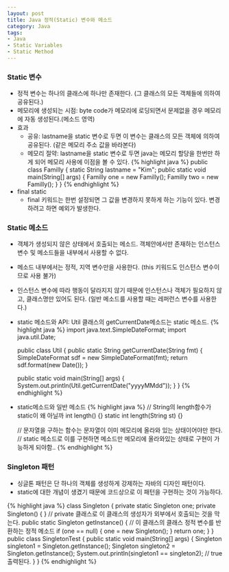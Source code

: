 ```yaml
---
layout: post
title: Java 정적(Static) 변수와 메소드
category: Java
tags:
- Java
- Static Variables
- Static Method
---
```


### Static 변수
  * 정적 변수는 하나의 클래스에 하나만 존재한다. (그 클래스의 모든 객체들에 의하여 공유된다.)
  * 메모리에 생성되는 시점: byte code가 메모리에 로딩되면서 문제없을 경우 메모리에 자동 생성된다.(메소드 영역)
  * 효과
    * 공유: lastname을 static 변수로 두면 이 변수는 클래스의 모든 객체에 의하여 공유된다. (같은 메모리 주소 값을 바라본다)
    * 메모리 절약: lastname을 static 변수로 두면 java는 메모리 할당을 한번만 하게 되어 메모리 사용에 이점을 볼 수 있다.
  {% highlight java %}
    public class Familly {
      static String lastname = "Kim";
      public static void main(String[] args) {
        Familly one = new Familly();
        Familly two = new Familly();
      }
    }
  {% endhighlight %}
  * final static
    * final 키워드는 한번 설정되면 그 값을 변경하지 못하게 하는 기능이 있다. 변경하려고 하면 예외가 발생한다.

### Static 메소드
  * 객체가 생성되지 않은 상태에서 호출되는 메소드. 객체안에서만 존재하는 인스턴스 변수 및 메소드들을 내부에서 사용할 수 없다.
  * 메소드 내부에서는 정적, 지역 변수만을 사용한다. (this 키워드도 인스턴스 변수이므로 사용 불가)
  * 인스턴스 변수에 따라 행동이 달라지지 않기 때문에 인스턴스나 객체가 필요하지 않고, 클래스명만 있어도 된다. (일반 메소드를 사용할 때는 레퍼런스 변수를 사용한다.)
  * static 메소드와 API: Util 클래스의 getCurrentDate메소드는 static 메소드.
  {% highlight java %}
    import java.text.SimpleDateFormat;
    import java.util.Date;

    public class Util {
      public static String getCurrentDate(String fmt) {
        SimpleDateFormat sdf = new SimpleDateFormat(fmt);
        return sdf.format(new Date());
      }

      public static void main(String[] args) {
        System.out.println(Util.getCurrentDate("yyyyMMdd"));
      }
    }
  {% endhighlight %}

  * static메소드와 일반 메소드
  {% highlight java %}
    // String의 length함수가 static이 왜 아닐까
    int length() {}
    static int length(String st) {}

    // 문자열을 구하는 함수는 문자열이 이미 메모리에 올라와 있는 상태이어야만 한다.
    // static 메소드로 이를 구현하면 메소드만 메모리에 올라와있는 상태로 구현이 가능하게 되야함..
  {% endhighlight %}

### Singleton 패턴
  * 싱글톤 패턴은 단 하나의 객체를 생성하게 강제하는 자바의 디자인 패턴이다.
  * static에 대한 개념이 생겼기 때문에 코드상으로 이 패턴을 구현하는 것이 가능하다.

  {% highlight java %}
    class Singleton {
      private static Singleton one;
      private Singleton() { } // private 클래스로 이 클래스의 생성자가 외부에서 호출되는 것을 막는다.
      public static Singleton getInstance() { // 이 클래스의 클래스 정적 변수를 반환하는 정적 메소드
         if (one == null) {
           one = new Singleton();
         }
         return one;
      }
    }
    public class SingletonTest {
      public static void main(String[] args) {
        Singleton singleton1 = Singleton.getInstance();
        Singleton singleton2 = Singleton.getInstance();
        System.out.println(singleton1 == singleton2); // true 출력된다.
      }
    }
  {% endhighlight %}
